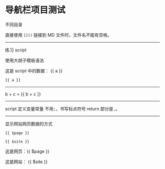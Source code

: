 # 导航栏项目测试

不同目录

直接使用  `[]()` 链接到 MD 文件时，文件名不能有空格。

<hr>

练习 script

使用大胡子模板语法

这是 script 中的数据： {{ a }}


```md 
{{ a }}
```



---------

b + c = {{ b  + c }}

---------

script 定义变量常量 不用`;`，书写标点符号 return 部分是`,`。

<script>
export default {
  setup() {
    const a = "ok"
    const b = 10
    const c = 25
    return {
    a,
    b,
    c,
    }
  }


}


</script>

--------------

显示网站网页数据的方式

```
{{ $page }}

{{ $site }}
```



这是网页：{{ $page }}

这是网站： {{ $site }}

